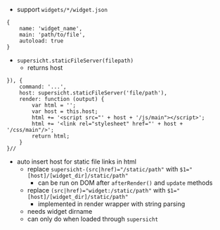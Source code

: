 - support `widgets/*/widget.json`
```
{
	name: 'widget_name',
	main: 'path/to/file',
	autoload: true
}
```

- `supersicht.staticFileServer(filepath)`
	- returns host
```
}), {
	command: '...',
	host: supersicht.staticFileServer('file/path'),
	render: function (output) {
		var html = '';
		var host = this.host;
		html += '<script src="' + host + '/js/main"></script>';
		html += '<link rel="stylesheet" href="' + host + '/css/main"/>';
		return html;
	}
}//
```

- auto insert host for static file links in html
	- replace `supersicht-(src|href)="/static/path"` with `$1="[host]/[widget_dir]/static/path"`
		- can be run on DOM after `afterRender()` and `update` methods
	- replace `(src|href)="widget:/static/path"` with `$1="[host]/[widget_dir]/static/path"`
		- implemented in render wrapper with string parsing
	- needs widget dirname
	- can only do when loaded through `supersicht`

